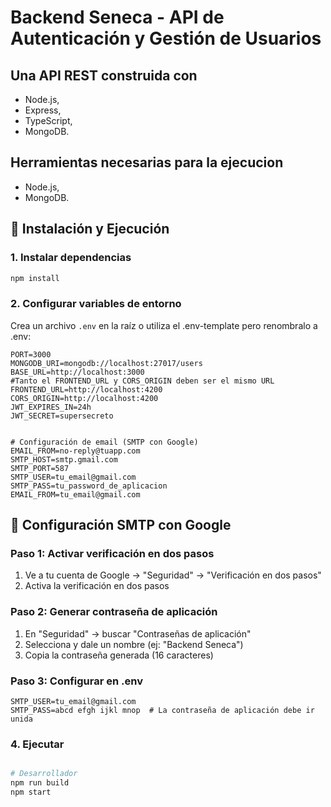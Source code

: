 # Backend Seneca - API de Autenticación y Gestión de Usuarios

## Una API REST construida con 
- Node.js, 
- Express, 
- TypeScript,
- MongoDB.

## Herramientas necesarias para la ejecucion
- Node.js, 
- MongoDB.

## 🚀 Instalación y Ejecución

### 1. Instalar dependencias
```bash
npm install
```

### 2. Configurar variables de entorno
Crea un archivo `.env` en la raíz o utiliza el .env-template pero renombralo a .env:

```env
PORT=3000
MONGODB_URI=mongodb://localhost:27017/users
BASE_URL=http://localhost:3000
#Tanto el FRONTEND_URL y CORS_ORIGIN deben ser el mismo URL
FRONTEND_URL=http://localhost:4200   
CORS_ORIGIN=http://localhost:4200
JWT_EXPIRES_IN=24h
JWT_SECRET=supersecreto


# Configuración de email (SMTP con Google)
EMAIL_FROM=no-reply@tuapp.com
SMTP_HOST=smtp.gmail.com
SMTP_PORT=587
SMTP_USER=tu_email@gmail.com
SMTP_PASS=tu_password_de_aplicacion
EMAIL_FROM=tu_email@gmail.com
```
## 📧 Configuración SMTP con Google

### Paso 1: Activar verificación en dos pasos
1. Ve a tu cuenta de Google → "Seguridad" → "Verificación en dos pasos"
2. Activa la verificación en dos pasos

### Paso 2: Generar contraseña de aplicación
1. En "Seguridad" → buscar "Contraseñas de aplicación"
2. Selecciona y dale un nombre (ej: "Backend Seneca")
3. Copia la contraseña generada (16 caracteres)

### Paso 3: Configurar en .env
```env
SMTP_USER=tu_email@gmail.com
SMTP_PASS=abcd efgh ijkl mnop  # La contraseña de aplicación debe ir unida
```

### 4. Ejecutar
```bash

# Desarrollador
npm run build
npm start
```
